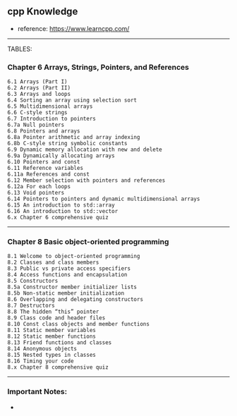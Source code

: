 ## cpp Knowledge

- reference: https://www.learncpp.com/


---
TABLES:

### Chapter 6 Arrays, Strings, Pointers, and References
```
6.1 Arrays (Part I)
6.2 Arrays (Part II)
6.3 Arrays and loops
6.4 Sorting an array using selection sort
6.5 Multidimensional arrays
6.6 C-style strings
6.7 Introduction to pointers
6.7a Null pointers
6.8 Pointers and arrays
6.8a Pointer arithmetic and array indexing
6.8b C-style string symbolic constants
6.9 Dynamic memory allocation with new and delete
6.9a Dynamically allocating arrays
6.10 Pointers and const
6.11 Reference variables
6.11a References and const
6.12 Member selection with pointers and references
6.12a For each loops
6.13 Void pointers
6.14 Pointers to pointers and dynamic multidimensional arrays
6.15 An introduction to std::array
6.16 An introduction to std::vector
6.x Chapter 6 comprehensive quiz
```

---

### Chapter 8 Basic object-oriented programming
```
8.1	Welcome to object-oriented programming
8.2	Classes and class members
8.3	Public vs private access specifiers
8.4	Access functions and encapsulation
8.5	Constructors
8.5a Constructor member initializer lists
8.5b Non-static member initialization
8.6	Overlapping and delegating constructors
8.7	Destructors
8.8	The hidden “this” pointer
8.9	Class code and header files
8.10 Const class objects and member functions
8.11 Static member variables
8.12 Static member functions
8.13 Friend functions and classes
8.14 Anonymous objects
8.15 Nested types in classes
8.16 Timing your code
8.x	Chapter 8 comprehensive quiz
```


--- 

### Important Notes:

- 











